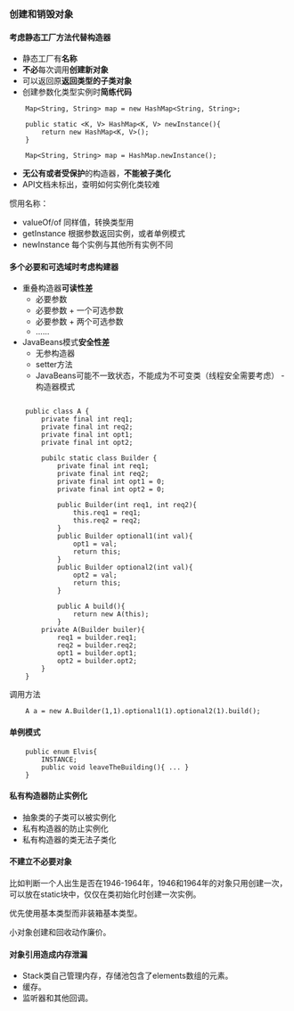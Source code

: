 ### 创建和销毁对象

#### 考虑静态工厂方法代替构造器
- 静态工厂有**名称**
- **不必**每次调用**创建新对象**
- 可以返回原**返回类型的子类对象**
- 创建参数化类型实例时**简练代码**

```
	Map<String, String> map = new HashMap<String, String>;
	
	public static <K, V> HashMap<K, V> newInstance(){
		return new HashMap<K, V>();
	}
	
	Map<String, String> map = HashMap.newInstance();

```

- **无公有或者受保护**的构造器，**不能被子类化**
- API文档未标出，查明如何实例化类较难

惯用名称：

- valueOf/of 同样值，转换类型用
- getInstance 根据参数返回实例，或者单例模式
- newInstance 每个实例与其他所有实例不同

#### 多个必要和可选域时考虑构建器

- 重叠构造器**可读性差**
	- 必要参数
	- 必要参数 + 一个可选参数
	- 必要参数 + 两个可选参数 
	- ……
- JavaBeans模式**安全性差**
	- 无参构造器
	- setter方法
	- JavaBeans可能不一致状态，不能成为不可变类（线程安全需要考虑）
-构造器模式

```

	public class A {
		private final int req1;
		private final int req2;
		private final int opt1;
		private final int opt2;

		pubilc static class Builder {
			private final int req1;
			private final int req2;
			private final int opt1 = 0;
			private final int opt2 = 0;

			public Builder(int req1, int req2){
				this.req1 = req1;
				this.req2 = req2;
			}
			public Builder optional1(int val){
				opt1 = val;
				return this;
			}
			public Builder optional2(int val){
				opt2 = val;
				return this;
			}

			public A build(){
				return new A(this);
			}
		private A(Builder builer){
			req1 = builder.req1;
			req2 = builder.req2;
			opt1 = builder.opt1;
			opt2 = builder.opt2;
		}
	}

```
调用方法

```
	A a = new A.Builder(1,1).optional1(1).optional2(1).build();
```

#### 单例模式

```
	public enum Elvis{
		INSTANCE;
		public void leaveTheBuilding(){ ... }
	}
```

#### 私有构造器防止实例化

- 抽象类的子类可以被实例化
- 私有构造器的防止实例化
- 私有构造器的类无法子类化

#### 不建立不必要对象

比如判断一个人出生是否在1946-1964年，1946和1964年的对象只用创建一次，可以放在static块中，仅仅在类初始化时创建一次实例。

优先使用基本类型而非装箱基本类型。

小对象创建和回收动作廉价。

#### 对象引用造成内存泄漏

- Stack类自己管理内存，存储池包含了elements数组的元素。
- 缓存。
- 监听器和其他回调。
